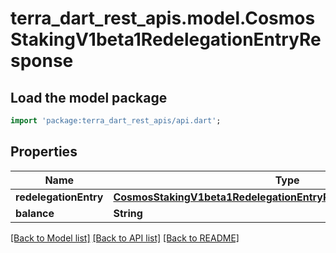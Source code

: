 # terra_dart_rest_apis.model.CosmosStakingV1beta1RedelegationEntryResponse

## Load the model package
```dart
import 'package:terra_dart_rest_apis/api.dart';
```

## Properties
Name | Type | Description | Notes
------------ | ------------- | ------------- | -------------
**redelegationEntry** | [**CosmosStakingV1beta1RedelegationEntryResponseRedelegationEntry**](CosmosStakingV1beta1RedelegationEntryResponseRedelegationEntry.md) |  | [optional] 
**balance** | **String** |  | [optional] 

[[Back to Model list]](../README.md#documentation-for-models) [[Back to API list]](../README.md#documentation-for-api-endpoints) [[Back to README]](../README.md)


